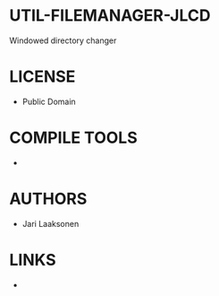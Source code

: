 UTIL-FILEMANAGER-JLCD
=====================

Windowed directory changer


LICENSE
===============
- Public Domain

COMPILE TOOLS
===============
* 

AUTHORS
===============
* Jari Laaksonen

LINKS
===============
* 





